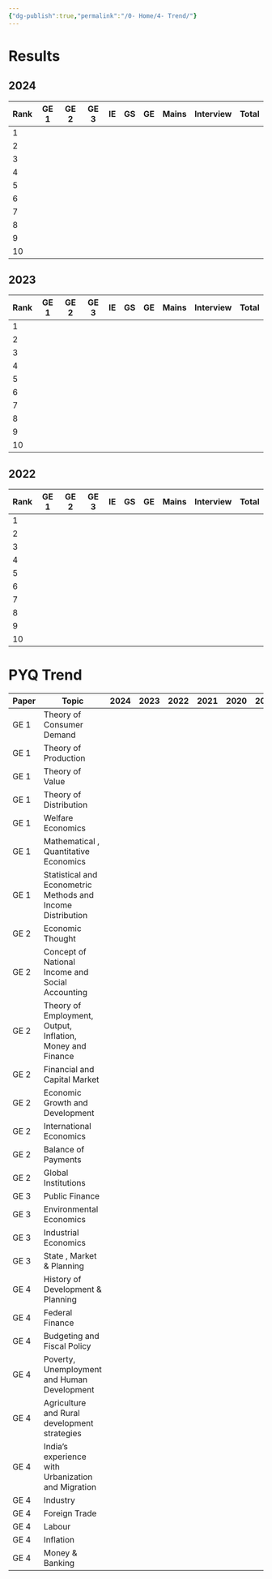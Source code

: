 ```yaml
---
{"dg-publish":true,"permalink":"/0- Home/4- Trend/"}
---
```





# Results


## 2024

| Rank | GE 1 | GE 2 | GE 3 | IE  | GS  | GE  | Mains | Interview | Total |
| ---- | ---- | ---- | ---- | --- | --- | --- | ----- | --------- | ----- |
| 1    |      |      |      |     |     |     |       |           |       |
| 2    |      |      |      |     |     |     |       |           |       |
| 3    |      |      |      |     |     |     |       |           |       |
| 4    |      |      |      |     |     |     |       |           |       |
| 5    |      |      |      |     |     |     |       |           |       |
| 6    |      |      |      |     |     |     |       |           |       |
| 7    |      |      |      |     |     |     |       |           |       |
| 8    |      |      |      |     |     |     |       |           |       |
| 9    |      |      |      |     |     |     |       |           |       |
| 10   |      |      |      |     |     |     |       |           |       |

## 2023


| Rank | GE 1 | GE 2 | GE 3 | IE  | GS  | GE  | Mains | Interview | Total |
| ---- | ---- | ---- | ---- | --- | --- | --- | ----- | --------- | ----- |
| 1    |      |      |      |     |     |     |       |           |       |
| 2    |      |      |      |     |     |     |       |           |       |
| 3    |      |      |      |     |     |     |       |           |       |
| 4    |      |      |      |     |     |     |       |           |       |
| 5    |      |      |      |     |     |     |       |           |       |
| 6    |      |      |      |     |     |     |       |           |       |
| 7    |      |      |      |     |     |     |       |           |       |
| 8    |      |      |      |     |     |     |       |           |       |
| 9    |      |      |      |     |     |     |       |           |       |
| 10   |      |      |      |     |     |     |       |           |       |

## 2022


| Rank | GE 1 | GE 2 | GE 3 | IE  | GS  | GE  | Mains | Interview | Total |
| ---- | ---- | ---- | ---- | --- | --- | --- | ----- | --------- | ----- |
| 1    |      |      |      |     |     |     |       |           |       |
| 2    |      |      |      |     |     |     |       |           |       |
| 3    |      |      |      |     |     |     |       |           |       |
| 4    |      |      |      |     |     |     |       |           |       |
| 5    |      |      |      |     |     |     |       |           |       |
| 6    |      |      |      |     |     |     |       |           |       |
| 7    |      |      |      |     |     |     |       |           |       |
| 8    |      |      |      |     |     |     |       |           |       |
| 9    |      |      |      |     |     |     |       |           |       |
| 10   |      |      |      |     |     |     |       |           |       |

# PYQ Trend

| Paper | Topic                                                       | 2024 | 2023 | 2022 | 2021 | 2020 | 2019 | 2018 | 2017 | 2016 | 2015 | 2014 |
| ----- | ----------------------------------------------------------- | ---- | ---- | ---- | ---- | ---- | ---- | ---- | ---- | ---- | ---- | ---- |
| GE 1  | Theory of Consumer Demand                                   |      |      |      |      |      |      |      |      |      |      |      |
| GE 1  | Theory of Production                                        |      |      |      |      |      |      |      |      |      |      |      |
| GE 1  | Theory of Value                                             |      |      |      |      |      |      |      |      |      |      |      |
| GE 1  | Theory of Distribution                                      |      |      |      |      |      |      |      |      |      |      |      |
| GE 1  | Welfare Economics                                           |      |      |      |      |      |      |      |      |      |      |      |
| GE 1  | Mathematical , Quantitative Economics                       |      |      |      |      |      |      |      |      |      |      |      |
| GE 1  | Statistical and Econometric Methods and Income Distribution |      |      |      |      |      |      |      |      |      |      |      |
| GE 2  | Economic Thought                                            |      |      |      |      |      |      |      |      |      |      |      |
| GE 2  | Concept of National Income and Social Accounting            |      |      |      |      |      |      |      |      |      |      |      |
| GE 2  | Theory of Employment, Output, Inflation, Money and Finance  |      |      |      |      |      |      |      |      |      |      |      |
| GE 2  | Financial and Capital Market                                |      |      |      |      |      |      |      |      |      |      |      |
| GE 2  | Economic Growth and Development                             |      |      |      |      |      |      |      |      |      |      |      |
| GE 2  | International Economics                                     |      |      |      |      |      |      |      |      |      |      |      |
| GE 2  | Balance of Payments                                         |      |      |      |      |      |      |      |      |      |      |      |
| GE 2  | Global Institutions                                         |      |      |      |      |      |      |      |      |      |      |      |
| GE 3  | Public Finance                                              |      |      |      |      |      |      |      |      |      |      |      |
| GE 3  | Environmental Economics                                     |      |      |      |      |      |      |      |      |      |      |      |
| GE 3  | Industrial Economics                                        |      |      |      |      |      |      |      |      |      |      |      |
| GE 3  | State , Market & Planning                                   |      |      |      |      |      |      |      |      |      |      |      |
| GE 4  | History of Development & Planning                           |      |      |      |      |      |      |      |      |      |      |      |
| GE 4  | Federal Finance                                             |      |      |      |      |      |      |      |      |      |      |      |
| GE 4  | Budgeting and Fiscal Policy                                 |      |      |      |      |      |      |      |      |      |      |      |
| GE 4  | Poverty, Unemployment and Human Development                 |      |      |      |      |      |      |      |      |      |      |      |
| GE 4  | Agriculture and Rural development strategies                |      |      |      |      |      |      |      |      |      |      |      |
| GE 4  | India’s experience with Urbanization and Migration          |      |      |      |      |      |      |      |      |      |      |      |
| GE 4  | Industry                                                    |      |      |      |      |      |      |      |      |      |      |      |
| GE 4  | Foreign Trade                                               |      |      |      |      |      |      |      |      |      |      |      |
| GE 4  | Labour                                                      |      |      |      |      |      |      |      |      |      |      |      |
| GE 4  | Inflation                                                   |      |      |      |      |      |      |      |      |      |      |      |
| GE 4  | Money & Banking                                             |      |      |      |      |      |      |      |      |      |      |      |